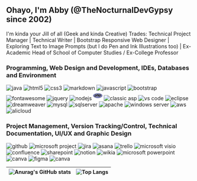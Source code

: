 ## Ohayo, I'm Abby (@TheNocturnalDevGypsy since 2002)
I'm kinda your Jill of all (Geek and kinda Creative) Trades: Technical Project Manager | Technical Writer | Bootstrap Responsive Web Designer | Exploring Text to Image Prompts (but I do Pen and Ink Illustrations too) | Ex-Academic Head of School of Computer Studies / Ex-College Professor

### Programming, Web Design and Development, IDEs, Databases and Environment
<p>
  <img src="https://cdn.jsdelivr.net/gh/devicons/devicon@latest/icons/java/java-original.svg" alt="java" width="25" height="25" />
  <img src="https://cdn.jsdelivr.net/gh/devicons/devicon@latest/icons/html5/html5-plain.svg" alt="html5" width="25" height="25" />
  <img src="https://cdn.jsdelivr.net/gh/devicons/devicon@latest/icons/css3/css3-plain.svg" alt="css3" width="25" height="25" />
  <img src="https://cdn.jsdelivr.net/gh/devicons/devicon@latest/icons/markdown/markdown-original.svg" alt="markdown" width="25" height="25" />
  <img src="https://cdn.jsdelivr.net/gh/devicons/devicon@latest/icons/javascript/javascript-plain.svg" alt="javascript" width="25" height="25" />
  <img src="https://cdn.jsdelivr.net/gh/devicons/devicon@latest/icons/bootstrap/bootstrap-original.svg" alt="bootstrap" width="25" height="25" />
  <img src="https://www.cdnlogo.com/logos/f/80/fontawesome.svg" alt="fontawesome" width="25" height="25" />
  <img src="https://cdn.jsdelivr.net/gh/devicons/devicon@latest/icons/jquery/jquery-plain.svg" alt="jquery" width="25" height="25" />
  <img src="https://cdn.jsdelivr.net/gh/devicons/devicon@latest/icons/nodejs/nodejs-plain.svg" alt="nodejs" width="25" height="25" />
  <img src="https://raw.githubusercontent.com/devicons/devicon/master/icons/php/php-original.svg" alt="php" width="25" height="25" />
  <img src="https://uxwing.com/wp-content/themes/uxwing/download/file-and-folder-type/file-asp-color-red-icon.svg" alt="classic asp" width="25" height="25" />
  <img src="https://cdn.jsdelivr.net/gh/devicons/devicon@latest/icons/vscode/vscode-original.svg" alt="vs code" width="25" height="25" />
  <img src="https://cdn.jsdelivr.net/gh/devicons/devicon@latest/icons/eclipse/eclipse-original.svg" alt="eclipse" width="25" height="25" />
  <img src="https://cdn.jsdelivr.net/gh/devicons/devicon@latest/icons/dreamweaver/dreamweaver-original.svg" alt="dreamweaver" width="25" height="25" />
  <img src="https://cdn.jsdelivr.net/gh/devicons/devicon@latest/icons/mysql/mysql-original.svg" alt="mysql" width="25" height="25" />
  <img src="https://cdn.jsdelivr.net/gh/devicons/devicon@latest/icons/microsoftsqlserver/microsoftsqlserver-plain.svg" alt="sqlserver" width="25" height="25" />
  <img src="https://cdn.jsdelivr.net/gh/devicons/devicon@latest/icons/apache/apache-original.svg" alt="apache" width="25" height="25" />
  <img src="https://www.cdnlogo.com/logos/w/40/windows-server-2.svg" alt="windows server" width="25" height="25" />
  <img src="https://cdn.jsdelivr.net/gh/devicons/devicon@latest/icons/amazonwebservices/amazonwebservices-plain-wordmark.svg" alt="aws" width="25" height="25" />
  <img src="https://www.vectorlogo.zone/logos/alibabacloud/alibabacloud-icon.svg" alt="alicloud" width="25" height="25" />
</p>

### Project Management, Version Tracking/Control, Technical Documentation, UI/UX and Graphic Design
<p>
  <img src="https://www.vectorlogo.zone/logos/github/github-icon.svg" alt="github" width="30" height="30" />
  <img src="https://www.cdnlogo.com/logos/m/48/microsoft-project-2019-present.svg" alt="microsoft project" width="30" height="30" />
  <img src="https://cdn.jsdelivr.net/gh/devicons/devicon@latest/icons/jira/jira-original.svg" alt="jira" width="30" height="30" />
  <img src="https://www.cdnlogo.com/logos/a/73/asana.svg" alt="asana" width="30" height="30" />
  <img src="https://cdn.jsdelivr.net/gh/devicons/devicon@latest/icons/trello/trello-original.svg" alt="trello" width="30" height="30" />
  <img src="https://www.cdnlogo.com/logos/m/38/microsoft-visio.svg" alt="microsoft visio" width="30" height="30" />
  <img src="https://cdn.jsdelivr.net/gh/devicons/devicon@latest/icons/confluence/confluence-original.svg" alt="confluence" width="30" height="30" />
  <img src="https://www.cdnlogo.com/logos/m/94/microsoft-sharepoint.svg" alt="sharepoint" width="30" height="30" />
  <img src="https://cdn.jsdelivr.net/gh/devicons/devicon@latest/icons/notion/notion-original.svg" alt="notion" width="30" height="30" />
  <img src="https://www.cdnlogo.com/logos/w/93/wikia.svg" alt="wikia" width="30" height="30" />
  <img src="https://www.cdnlogo.com/logos/m/99/microsoft-office-powerpoint-2018-present.svg" alt="microsoft powerpoint" width="30" height="30" />
  <img src="https://cdn.jsdelivr.net/gh/devicons/devicon@latest/icons/canva/canva-original.svg" alt="canva" width="30" height="30" />
  <img src="https://cdn.jsdelivr.net/gh/devicons/devicon@latest/icons/figma/figma-original.svg" alt="figma" width="30" height="30" />
  <img src="https://cdn.jsdelivr.net/gh/devicons/devicon@latest/icons/photoshop/photoshop-original.svg" alt="canva" width="30" height="30" />
</p>

| ![Anurag's GitHub stats](https://github-readme-stats.vercel.app/api?username=thenocturnaldevgypsy&rank_icon=github&show_icons=true&theme=transparent&hide_border=true&include_all_commits=true&show=reviews,discussions_started,discussions_answered,prs_merged) | ![Top Langs](https://github-readme-stats.vercel.app/api/top-langs/?username=thenocturnaldevgypsy&layout=compact&theme=transparent&hide_border=true) |
| ------------- | ------------- |

<!---
thenocturnaldevgypsy/thenocturnaldevgypsy is a ✨ special ✨ repository because its `README.md` (this file) appears on your GitHub profile.
You can click the Preview link to take a look at your changes.
--->
